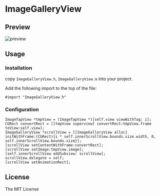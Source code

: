# ImageGalleryView

## Preview

![preview](screenshot/preview.gif)

## Usage

### Installation

copy `ImageGalleryView.h`, `ImageGalleryView.m` into your project.

Add the following import to the top of the file:

``` objc
#import "ImageGalleryView.h"
```

### Configuration

``` objc
ImageTapView *tmpView = (ImageTapView *)[self.view viewWithTag: i];
CGRect convertRect = [[tmpView superview] convertRect:tmpView.frame toView:self.view];
ImageGalleryView *scrollView = [[ImageGalleryView alloc] initWithFrame:(CGRect){i * self.innerScrollView.bounds.size.width, 0, self.innerScrollView.bounds.size}];
[scrollView setContentWithFrame:convertRect];
[scrollView setImage:tmpView.image];
[self.innerScrollView addSubview: scrollView];
scrollView.delegate = self;
[scrollView setAnimationRect];
```

## License

The MIT License
